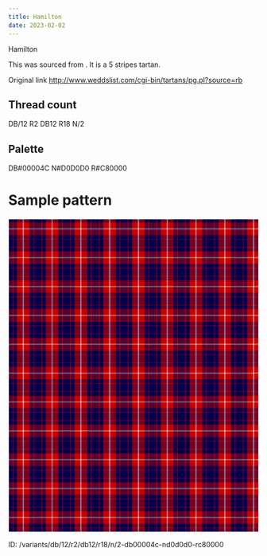 ```yaml
---
title: Hamilton
date: 2023-02-02
---
```

Hamilton

This was sourced from <no value>.  It is a 5 stripes tartan.

Original link http://www.weddslist.com/cgi-bin/tartans/pg.pl?source=rb

## Thread count
DB/12 R2 DB12 R18 N/2

## Palette
DB#00004C N#D0D0D0 R#C80000

# Sample pattern

![Tartan detail](tartan.png "DB/12 R2 DB12 R18 N/2 tartan")

ID: /variants/db/12/r2/db12/r18/n/2-db00004c-nd0d0d0-rc80000
